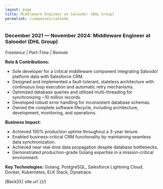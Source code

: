 ```yaml
---
layout: page
title: Middleware Engineer at Saloodo! (DHL Group)
permalink: /companies/saloodo
---
```


### December 2021 — November 2024: Middleware Engineer at Saloodo! (DHL Group)

*Freelance \| Part-Time \| Remote*

**Role & Contributions:**

- Sole developer for a critical middleware component integrating Saloodo! platform data with
  Salesforce CRM.
- Designed and implemented a fault-tolerant, stateless architecture with continuous loop execution
  and automatic retry mechanisms.
- Optimized database queries and utilized multi-threading for synchronizing ~10 million records.
- Developed robust error handling for inconsistent database schemas.
- Owned the complete software lifecycle, including architecture, development, monitoring, and
  operations.

**Business Impact:**

- Achieved 100% production uptime throughout a 3-year tenure.
- Enabled business-critical CRM functionality by maintaining seamless data synchronization.
- Achieved near real-time data propagation despite database bottlenecks.
- Demonstrated production-grade Golang expertise in a mission-critical environment.

**Key Technologies:**
Golang, PostgreSQL, Salesforce Lightning Cloud, Docker, Kubernetes, ELK Stack, Dynatrace.

[Back]({{ site.url }}/)
